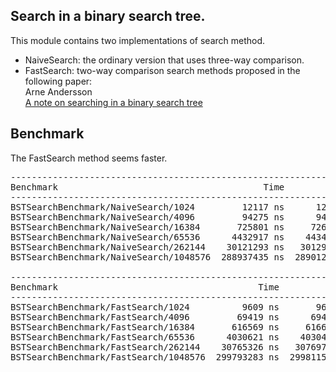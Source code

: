 ## Search in a binary search tree.
This module contains two implementations of search method.
* NaiveSearch: the ordinary version that uses three-way comparison.
* FastSearch: two-way comparison search methods proposed in the following
paper:  
Arne Andersson  
[A note on searching in a binary search tree](https://doi.org/10.1002/spe.4380211009)  


## Benchmark
The FastSearch method seems faster.

<pre>
------------------------------------------------------------------------------
Benchmark                                       Time           CPU Iterations
------------------------------------------------------------------------------
BSTSearchBenchmark/NaiveSearch/1024         12117 ns      12121 ns      58590
BSTSearchBenchmark/NaiveSearch/4096         94275 ns      94304 ns       7338
BSTSearchBenchmark/NaiveSearch/16384       725801 ns     726029 ns        972
BSTSearchBenchmark/NaiveSearch/65536      4432917 ns    4434267 ns        153
BSTSearchBenchmark/NaiveSearch/262144    30121293 ns   30129659 ns         23
BSTSearchBenchmark/NaiveSearch/1048576  288937435 ns  289012161 ns          2

-----------------------------------------------------------------------------
Benchmark                                      Time           CPU Iterations
-----------------------------------------------------------------------------
BSTSearchBenchmark/FastSearch/1024          9609 ns       9610 ns      72498
BSTSearchBenchmark/FastSearch/4096         69419 ns      69430 ns      10229
BSTSearchBenchmark/FastSearch/16384       616569 ns     616662 ns       1077
BSTSearchBenchmark/FastSearch/65536      4030621 ns    4030427 ns        168
BSTSearchBenchmark/FastSearch/262144    30765326 ns   30769753 ns         23
BSTSearchBenchmark/FastSearch/1048576  299793283 ns  299811571 ns          2

</pre>
